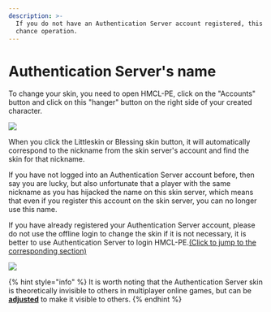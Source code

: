 ```yaml
---
description: >-
  If you do not have an Authentication Server account registered, this is a
  chance operation.
---
```


# Authentication Server's name

To change your skin, you need to open HMCL-PE, click on the "Accounts" button and click on this "hanger" button on the right side of your created character.

![](../../.gitbook/assets/Screenshot\_2022-08-14-21-58-15-46\_d17cc25ab2657fb.jpg)

When you click the Littleskin or Blessing skin button, it will automatically correspond to the nickname from the skin server's account and find the skin for that nickname.

If you have not logged into an Authentication Server account before, then say you are lucky, but also unfortunate that a player with the same nickname as you has hijacked the name on this skin server, which means that even if you register this account on the skin server, you can no longer use this name.

If you have already registered your Authentication Server account, please do not use the offline login to change the skin if it is not necessary, it is better to use Authentication Server to login HMCL-PE.[(Click to jump to the corresponding section)](../add-an-account/authentication-server-login/login-via-authentication-server/authlib-injector.md)

![](../../.gitbook/assets/Screenshot\_2022-08-14-22-11-40-62\_d17cc25ab2657fb.jpg)

{% hint style="info" %}
It is worth noting that the Authentication Server skin is theoretically invisible to others in multiplayer online games, but can be [**adjusted**](multiplayer-game-display.md) to make it visible to others.
{% endhint %}

